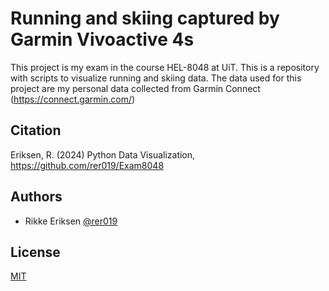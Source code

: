 
# Running and skiing captured by Garmin Vivoactive 4s

This project is my exam in the course HEL-8048 at UiT. This is a repository with scripts to visualize running and skiing data. The data used for this project are my personal data collected from Garmin Connect (https://connect.garmin.com/)


## Citation
Eriksen, R. (2024) Python Data Visualization, https://github.com/rer019/Exam8048 
## Authors

- Rikke Eriksen [@rer019](https://www.github.com/octokatherine)


## License

[MIT](https://choosealicense.com/licenses/mit/)

